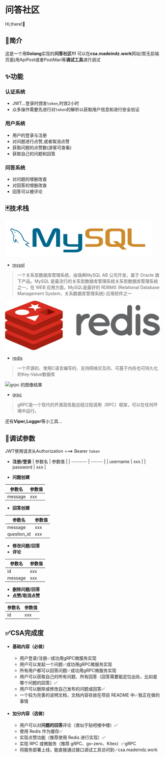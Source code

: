 # 问答社区

Hi,there!👋

## 🍔简介

这是一个用**Golang**实现的**问答社区!!!**
可以在**csa.madeindz.work**网站(暂无前端页面)用ApiPost或者PostMan等**调试工具**进行调试
## ✨功能

### 认证系统

- JWT...登录时颁发`token`,时效2小时
- 众多操作需要先进行对`token`的解析以获取用户信息和进行安全验证

### 用户系统

- 用户的登录与注册
- 对问题进行点赞,或者取消点赞
- 获取问题的点赞数(游客可查看)
- 获取自己的问题和回答

### 问答系统

- 对问题的增删改查
- 对回答的增删改查
- 回答可以被评论



## 🃏技术栈

![img](https://github.com/StellarisW/gohu/raw/master/manifest/image/mysql.svg)

- [mysql](https://www.mysql.com/)

> 一个关系型数据库管理系统，由瑞典MySQL AB 公司开发，属于 Oracle 旗下产品。MySQL 是最流行的关系型数据库管理系统关系型数据库管理系统之一，在 WEB 应用方面，MySQL是最好的 RDBMS (Relational Database Management System，关系数据库管理系统) 应用软件之一

[![img](https://github.com/StellarisW/gohu/raw/master/manifest/image/redis.svg)](https://github.com/StellarisW/gohu/blob/master/manifest/image/redis.svg)

- [redis](https://redis.io/)

> 一个开源的、使用C语言编写的、支持网络交互的、可基于内存也可持久化的Key-Value数据库

![grpc 的图像结果](https://th.bing.com/th/id/OIP.pTzFSebJ00beKGCeu0u76AHaEW?w=294&h=180&c=7&r=0&o=5&dpr=1.5&pid=1.7)



- [grpc](https://grpc.io/)

> gRPC是一个现代的开源高性能远程过程调用（RPC）框架，可以在任何环境中运行。

还有**Viper,Logger**等小工具...
## 🍟调试参数
JWT使用请求头Authorization ===> Bearer `token`
- **注册/登录**
| 参数名   | 参数值 |
| -------- | ------ |
| username | xxx    |
| password | xxx    |

- **问题创建**

| 参数名  | 参数值 |
| ------- | ------ |
| message | xxx    |

- **回答创建**

| 参数名      | 参数值 |
| ----------- | ------ |
| message     | xxx    |
| question_id | xxx    |

- **修改问题/回答**
- **评论**

| 参数名  | 参数值 |
| ------- | ------ |
| id      | xxx    |
| message | xxx    |

- **删除问题/回答**
- **点赞/取消点赞**

| 参数名 | 参数值 |
| ------ | ------ |
| id     | xxx    |



## ✅CSA完成度

- #### 基础内容（必做）

  - 用户登录/注册✅成功用gRPC微服务实现
  - 用户可以发起一个问题✅成功用gRPC微服务实现
  - 所有用户都可以回答问题✅成功用gRPC微服务实现
  - 用户可以获取自己的所有问题、所有回答（回答需要能定位出处，比如是哪个问题的回答）✅
  - 用户可以删除或修改自己发布的问题或回答✅
  - 一个较为完善的说明文档，文档内容存放在项目 README 中✅我正在做的事情

- #### 加分内容（选做）

  - 用户可以对**问题的回答**评论（类似于贴吧楼中楼）✅
  - 使用 Redis 作为缓存✅
  - 实现点赞功能（推荐使用 Redis 进行实现）✅
  - 实现 RPC 或微服务（推荐 gRPC、go-zero、Kitex）✅gRPC
  - 将服务部署上线，能直接通过接口调试工具访问到✅csa.madeindz.work

